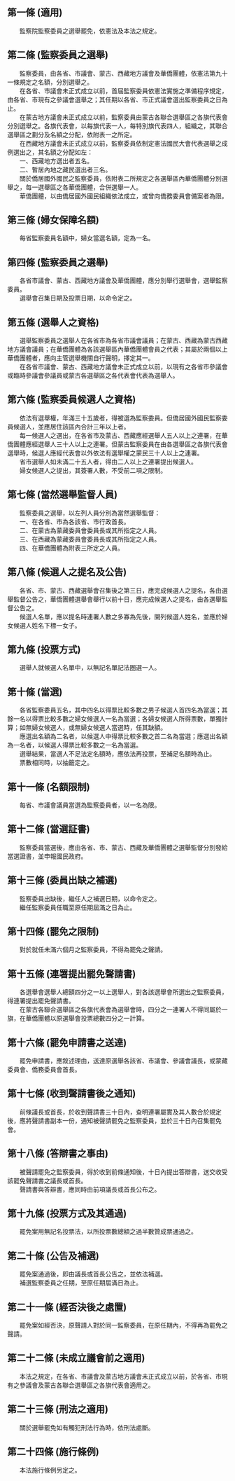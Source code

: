 第一條 (適用)
-------------
　　監察院監察委員之選舉罷免，依憲法及本法之規定。  


第二條 (監察委員之選舉)
-----------------------
　　監察委員，由各省、市議會、蒙古、西藏地方議會及華僑團體，依憲法第九十一條規定之名額，分別選舉之。  
　　在各省、市議會未正式成立以前，首屆監察委員依憲法實施之準備程序規定，由各省、市現有之參議會選舉之；其任期以各省、市正式議會選出監察委員之日為止。  
　　在蒙古地方議會未正式成立以前，監察委員由蒙古各聯合選舉區之各旗代表會分別選舉之。各旗代表會，以每旗代表一人，每特別旗代表四人，組織之，其聯合選舉區之劃分及名額之分配，依附表一之所定。  
　　在西藏地方議會未正式成立以前，監察委員依制定憲法國民大會代表選舉之成例選出之，其名額之分配如左：  
　　一、西藏地方選出者五名。  
　　二、暫居內地之藏民選出者三名。  
　　關於僑居國外國民之監察委員，依附表二所規定之各選舉區內華僑團體分別選舉之，每一選舉區之各華僑團體，合併選舉一人。  
　　華僑團體，以由僑居國外國民組織依法成立，或曾向僑務委員會備案者為限。  


第三條 (婦女保障名額)
---------------------
　　每省監察委員名額中，婦女當選名額，定為一名。  


第四條 (監察委員之選舉)
-----------------------
　　各省市議會、蒙古、西藏地方議會及華僑團體，應分別舉行選舉會，選舉監察委員。  
　　選舉會召集日期及投票日期，以命令定之。  


第五條 (選舉人之資格)
---------------------
　　選舉監察委員之選舉人在各省市為各省市議會議員；在蒙古、西藏為蒙古西藏地方議會議員；在華僑團體為各該選舉區內華僑團體會員之代表；其屬於兩個以上華僑團體者，應向主管選舉機關自行聲明，擇定其一。  
　　在各省市議會、蒙古、西藏地方議會未正式成立以前，以現有之各省市參議會或臨時參議會參議員或蒙古各選舉區之各代表會代表為選舉人。  


第六條 (監察委員候選人之資格)
-----------------------------
　　依法有選舉權，年滿三十五歲者，得被選為監察委員。但僑居國外國民監察委員候選人，並應居住該區內合計三年以上者。  
　　每一候選人之選出，在各省市及蒙古、西藏應經選舉人五人以上之連署，在華僑團體應經選舉人三十人以上之連署。但蒙古監察委員在由各選舉區之各旗代表會選舉時，候選人應經代表會以外依法有選舉權之蒙民三十人以上之連署。  
　　省市選舉人如未滿二十五人者，得由二人以上之連署提出候選人。  
　　婦女候選人之提出，其簽署人數，不受前二項之限制。  


第七條 (當然選舉監督人員)
-------------------------
　　監察委員之選舉，以左列人員分別為當然選舉監督：  
　　一、在各省、市為各該省、市行政首長。  
　　二、在蒙古為蒙藏委員會委員長或其所指定之人員。  
　　三、在西藏為蒙藏委員會委員長或其所指定之人員。  
　　四、在華僑團體為附表三所定之人員。  


第八條 (候選人之提名及公告)
---------------------------
　　各省、市、蒙古、西藏選舉會召集後之第三日，應完成候選人之提名，各由選舉監督公告之，華僑團體選舉會舉行以前十日，應完成候選人之提名，由各選舉監督公告之。  
　　候選人名單，應以提名時連署人數之多寡為先後，開列候選人姓名，並應於婦女候選人姓名下標一女子。  


第九條 (投票方式)
-----------------
　　選舉人就候選人名單中，以無記名單記法圈選一人。  


第十條 (當選)
-------------
　　各省監察委員五名，其中四名以得票比較多數之男子候選人首四名為當選；其餘一名以得票比較多數之婦女候選人一名為當選；各婦女候選人所得票數，單獨計算；如無婦女候選人，或無婦女候選人當選時，任其缺額。  
　　應選出名額為二名者，以候選人中得票比較多數之首二名為當選；應選出名額為一名者，以候選人得票比較多數之一名為當選。  
　　選舉結果，當選人不足法定名額時，應依法再投票，至補足名額時為止。  
　　票數相同時，以抽籤定之。  


第十一條 (名額限制)
-------------------
　　每省、市議會議員當選為監察委員者，以一名為限。  


第十二條 (當選証書)
-------------------
　　監察委員當選後，應由各省、市、蒙古、西藏及華僑團體之選舉監督分別發給當選證書，並申報國民政府。  


第十三條 (委員出缺之補選)
-------------------------
　　監察委員出缺後，繼任人之補選日期，以命令定之。  
　　繼任監察委員任職至原任期屆滿之日為止。  


第十四條 (罷免之限制)
---------------------
　　對於就任未滿六個月之監察委員，不得為罷免之聲請。  


第十五條 (連署提出罷免聲請書)
-----------------------------
　　各選舉會選舉人總額四分之一以上選舉人，對各該選舉會所選出之監察委員，得連署提出罷免聲請書。  
　　在蒙古各聯合選舉區之各旗代表會為選舉會時，四分之一連署人不得同屬於一旗，在華僑團體以原選舉會投票總數四分之一計算。  


第十六條 (罷免申請書之送達)
---------------------------
　　罷免申請書，應敘述理由，送達原選舉各該省、市議會、參議會議長，或蒙藏委員會、僑務委員會首長。  


第十七條 (收到聲請書後之通知)
-----------------------------
　　前條議長或首長，於收到聲請書三十日內，查明連署屬實及其人數合於規定後，應將聲請書副本一份，通知被聲請罷免之監察委員，並於三十日內召集罷免會。  


第十八條 (答辯書之事由)
-----------------------
　　被聲請罷免之監察委員，得於收到前條通知後，十日內提出答辯書，送交收受該罷免聲請書之議長或首長。  
　　聲請書與答辯書，應同時由前項議長或首長公布之。  


第十九條 (投票方式及其通過)
---------------------------
　　罷免案用無記名投票法，以所投票數總額之過半數贊成票通過之。  


第二十條 (公告及補選)
---------------------
　　罷免案通過後，即由議長或首長公告之，並依法補選。  
　　補選監察委員之任期，至原任期屆滿日為止。  


第二十一條 (經否決後之處置)
---------------------------
　　罷免案如經否決，原聲請人對於同一監察委員，在原任期內，不得再為罷免之聲請。  


第二十二條 (未成立議會前之適用)
-------------------------------
　　本法之規定，在各省、市議會及蒙古地方議會未正式成立以前，於各省、市現有之參議會及蒙古各聯合選舉區之各旗代表會適用之。  


第二十三條 (刑法之適用)
-----------------------
　　關於選舉罷免如有觸犯刑法行為時，依刑法處斷。  


第二十四條 (施行條例)
---------------------
　　本法施行條例另定之。